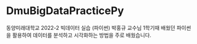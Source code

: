 # DmuBigDataPracticePy
동양미래대학교 2022-2 빅데이터 실습 (파이썬)
박홍규 교수님
1학기때 배웠던 파이썬을 활용하여 데이터를 분석하고 시각화하는 방법을 주로 배웠습니다.
